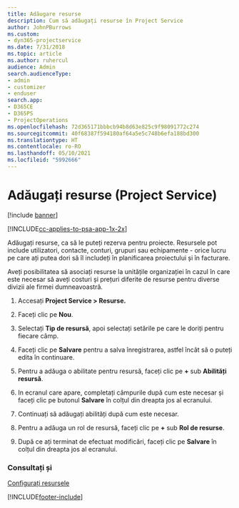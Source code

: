 ```yaml
---
title: Adăugare resurse
description: Cum să adăugați resurse în Project Service
author: JohnPBurrows
ms.custom:
- dyn365-projectservice
ms.date: 7/31/2018
ms.topic: article
ms.author: ruhercul
audience: Admin
search.audienceType:
- admin
- customizer
- enduser
search.app:
- D365CE
- D365PS
- ProjectOperations
ms.openlocfilehash: 72d365171bbbcb94b8d63e825c9f98091772c274
ms.sourcegitcommit: 40f68387f594180af64a5e5c748b6efa188bd300
ms.translationtype: HT
ms.contentlocale: ro-RO
ms.lasthandoff: 05/10/2021
ms.locfileid: "5992666"
---
```

# <a name="add-resources-project-service"></a>Adăugați resurse (Project Service)

[!include [banner](../includes/psa-now-project-operations.md)]

[!INCLUDE[cc-applies-to-psa-app-1x-2x](../includes/cc-applies-to-psa-app-1x-2x.md)]

Adăugați resurse, ca să le puteți rezerva pentru proiecte. Resursele pot include utilizatori, contacte, conturi, grupuri sau echipamente - orice lucru pe care ați putea dori să îl includeți în planificarea proiectului și în facturare.  
  
Aveți posibilitatea să asociați resurse la unitățile organizației în cazul în care este necesar să aveți costuri și prețuri diferite de resurse pentru diverse divizii ale firmei dumneavoastră.  
  
1.  Accesați **Project Service > Resurse.**  
  
2.  Faceți clic pe **Nou**.  
  
3.  Selectați **Tip de resursă**, apoi selectați setările pe care le doriți pentru fiecare câmp.  
  
4.  Faceți clic pe **Salvare** pentru a salva înregistrarea, astfel încât să o puteți edita în continuare.  
  
5.  Pentru a adăuga o abilitate pentru resursă, faceți clic pe **+** sub **Abilități resursă**.  
  
6.  In ecranul care apare, completați câmpurile după cum este necesar și faceți clic pe butonul **Salvare** în colțul din dreapta jos al ecranului.  
  
7.  Continuați să adăugați abilități după cum este necesar.  
  
8.  Pentru a adăuga un rol de resursă, faceți clic pe **+** sub **Rol de resurse**.  
  
9. După ce ați terminat de efectuat modificări, faceți clic pe **Salvare** în colțul din dreapta jos al ecranului.  
  
### <a name="see-also"></a>Consultați și  
 [Configurați resursele](../psa/set-up-resources.md)


[!INCLUDE[footer-include](../includes/footer-banner.md)]